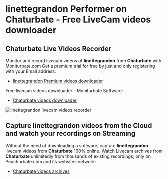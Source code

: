 # linettegrandon Performer on Chaturbate - Free LiveCam videos downloader

## Chaturbate Live Videos Recorder

Monitor and record livecam videos of **linettegrandon** from **Chaturbate** with Moniturbate.com
Get a premium trial for free by just and only registering with your Email address:
* [linettegrandon Premium videos downloader](https://moniturbate.com/request-demo-licence-key.html)

Free livecam videos downloader - Moniturbate Software:
* [Chaturbate videos downloader](https://moniturbate.com/moniturbate-download-software.html)

![linettegrandon livecam videos recorder](https://peachurnet.com/templates/moniturbate-software.png)


## Capture linettegrandon videos from the Cloud and watch your recordings on Streaming

Without the need of downloading a software, capture **linettegrandon** livecam videos from **Chaturbate** 100% online.
Watch Livecam archives from **Chaturbate** unlimitedly from thousands of existing recordings, only on Peachurbate.com and its websites network:
* [Chaturbate videos archives](https://peachurnet.com/)